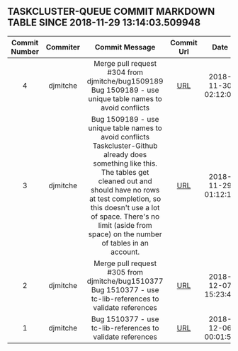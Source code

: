 ## TASKCLUSTER-QUEUE COMMIT MARKDOWN TABLE SINCE 2018-11-29 13:14:03.509948

| Commit Number | Commiter | Commit Message | Commit Url | Date | 
|:---:|:----:|:----------------------------------:|:------:|:----:| 
|4|djmitche|Merge pull request #304 from djmitche/bug1509189  Bug 1509189 - use unique table names to avoid conflicts|[URL](https://github.com/taskcluster/taskcluster-queue/commit/c3a424aa0811c0b8bef42219a485d5a179a14ba2)|2018-11-30 02:12:03
|3|djmitche|Bug 1509189 - use unique table names to avoid conflicts  Taskcluster-Github already does something like this.  The tables get cleaned out and should have no rows at test completion, so this doesn't use a lot of space.  There's no limit (aside from space) on the number of tables in an account.|[URL](https://github.com/taskcluster/taskcluster-queue/commit/cb8f3946830b982b58d2f93b99202cab15f40719)|2018-11-29 01:12:10
|2|djmitche|Merge pull request #305 from djmitche/bug1510377  Bug 1510377 - use tc-lib-references to validate references|[URL](https://github.com/taskcluster/taskcluster-queue/commit/f16ab6658148efcac18434802525091f66359f42)|2018-12-07 15:23:43
|1|djmitche|Bug 1510377 - use tc-lib-references to validate references|[URL](https://github.com/taskcluster/taskcluster-queue/commit/904a244e39a0d96488f7fe41f031355b0e01f018)|2018-12-06 00:01:53


